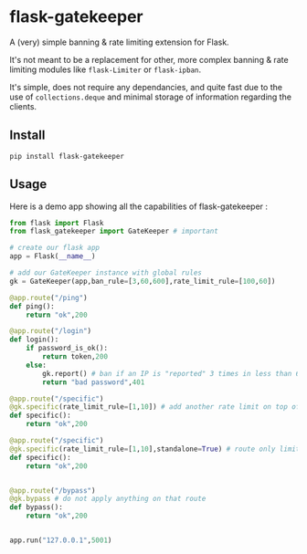 # flask-gatekeeper

A (very) simple banning & rate limiting extension for Flask.

It's not meant to be a replacement for other, more complex banning & rate limiting modules like `flask-Limiter` or `flask-ipban`.

It's simple, does not require any dependancies, and quite fast due to the use of `collections.deque` and minimal storage of information regarding the clients.

## Install

```
pip install flask-gatekeeper
```

## Usage

Here is a demo app showing all the capabilities of flask-gatekeeper : 

```py
from flask import Flask
from flask_gatekeeper import GateKeeper # important

# create our flask app 
app = Flask(__name__)

# add our GateKeeper instance with global rules
gk = GateKeeper(app,ban_rule=[3,60,600],rate_limit_rule=[100,60])

@app.route("/ping")
def ping():
    return "ok",200

@app.route("/login")
def login():
    if password_is_ok():
        return token,200
    else:
        gk.report() # ban if an IP is "reported" 3 times in less than 60s
        return "bad password",401

@app.route("/specific")
@gk.specific(rate_limit_rule=[1,10]) # add another rate limit on top of the global one
def specific():
    return "ok",200

@app.route("/specific")
@gk.specific(rate_limit_rule=[1,10],standalone=True) # route only limited by the specific rule
def specific():
    return "ok",200


@app.route("/bypass")
@gk.bypass # do not apply anything on that route
def bypass():
    return "ok",200


app.run("127.0.0.1",5001)
```
